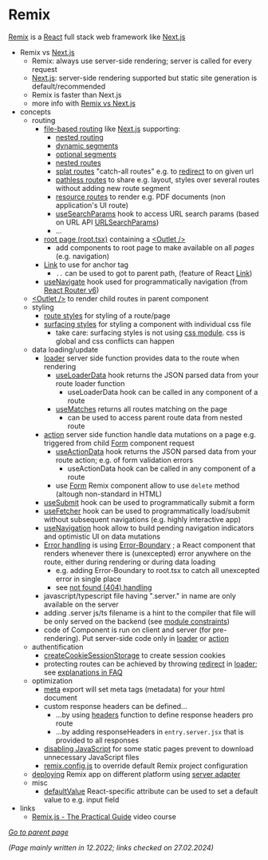 # Remix

[Remix](https://remix.run/) is a [React](ReactJS.md) full stack web framework like [Next.js](NextJS.md)

* Remix vs [Next.js](NextJS.md)
  * Remix: always use server-side rendering; server is called for every request
  * [Next.js](NextJS.md): server-side rendering supported but static site generation is default/recommended
  * Remix is faster than Next.js 
  * more info with [Remix vs Next.js](https://remix.run/blog/remix-vs-next)
* concepts
  * routing 
    * [file-based routing](https://remix.run/docs/en/main/file-conventions/routes) like [Next.js](NextJS.md)
      supporting:
      * [nested routing](https://remix.run/docs/en/main/file-conventions/routes#nested-routes)
      * [dynamic segments](https://remix.run/docs/en/main/file-conventions/routes#dynamic-segments) 
      * [optional segments](https://remix.run/docs/en/main/file-conventions/routes#optional-segments)
      * [nested routes](https://remix.run/docs/en/main/file-conventions/routes#nested-routes)
      * [splat routes](https://remix.run/docs/en/main/file-conventions/routes#splat-routes) 
        "catch-all routes" e.g. to [redirect](https://remix.run/docs/en/main/utils/redirect) to on given url 
      * [pathless routes](https://remix.run/docs/en/main/file-conventions/routes#nested-layouts-without-nested-urls)
        to share e.g. layout, styles over several routes without adding new route segment 
      * [resource routes](https://remix.run/docs/en/main/guides/api-routes#resource-routes)
        to render e.g. PDF documents (non application's UI route)
      * [useSearchParams](https://remix.run/docs/en/main/guides/data-loading#search-params-in-components) 
        hook to access URL search params 
        (based on URL API [URLSearchParams](https://developer.mozilla.org/en-US/docs/Web/API/URLSearchParams))
      * ...
    * [root page (root.tsx)](https://remix.run/docs/en/main/file-conventions/root)
      containing a [&lt;Outlet /&gt;](https://remix.run/docs/en/main/components/outlet) 
      * add components to root page to make available on all *pages* (e.g. navigation)
    * [Link](https://remix.run/docs/en/main/components/link) to use for anchor tag
      * `..` can be used to got to parent path, (feature of React [Link](https://reactrouter.com/en/main/components/link))
    * [useNavigate](https://remix.run/docs/en/main/hooks/use-navigate) 
      hook used for programmatically navigation 
      (from [React Router v6](https://remix.run/docs/en/v1/other-api/react-router))
  * [&lt;Outlet /&gt;](https://remix.run/docs/en/main/components/outlet)
    to render child routes in parent component
  * styling
    * [route styles](https://remix.run/docs/en/main/styling/css#route-styles)
      for styling of a route/page
    * [surfacing styles](https://remix.run/docs/en/main/styling/css#surfacing-styles)
      for styling a component with individual css file
      * take care: surfacing styles is not using [css module](https://github.com/css-modules/css-modules). css is global and css conflicts can happen
  * data loading/update 
    * [loader](https://remix.run/docs/en/main/route/loaderr)
      server side function provides data to the route when rendering
      * [useLoaderData](https://remix.run/docs/en/main/hooks/use-loader-data)
        hook returns the JSON parsed data from your route loader function
        * useLoaderData hook can be called in any component of a route
      * [useMatches](https://remix.run/docs/en/main/hooks/use-matches) returns 
        all routes matching on the page
        * can be used to access parent route data from nested route 
    * [action](https://remix.run/docs/en/main/route/action)
      server side function handle data mutations on a page e.g. triggered from 
      child [Form](https://remix.run/docs/en/main/components/form#action) component request
      * [useActionData](https://remix.run/docs/en/main/hooks/use-action-data) 
        hook returns the JSON parsed data from your route action; e.g. of form validation errors
        * useActionData hook can be called in any component of a route
      * use [Form](https://remix.run/docs/en/main/components/form) Remix component allow to use
        `delete` method (altough non-standard in HTML) 
    * [useSubmit](https://remix.run/docs/en/main/hooks/use-submit) 
      hook can be used to programmatically submit a form
    * [useFetcher](https://remix.run/docs/en/main/hooks/use-fetcher) 
      hook can be used to programmatically load/submit without subsequent navigations
      (e.g. highly interactive app)
    * [useNavigation](https://remix.run/docs/en/main/hooks/use-navigation)
      hook allow to build pending navigation indicators and optimistic UI on data mutations
    * [Error handling](https://remix.run/docs/en/main/guides/errors) is using 
      [Error-Boundary](https://remix.run/docs/en/main/route/error-boundary)
      ; a React component that renders whenever there is (unexcepted) error anywhere on the route, 
      either during rendering or during data loading
      * e.g. adding Error-Boundary to root.tsx to catch all unexcepted error in single place
      * see [not found (404) handling](https://remix.run/docs/en/main/guides/not-found)
    * javascript/typescript file having ".server." in name are only available on the server 
    * adding .server js/ts filename is a hint to the compiler that file will be only 
      served on the backend
      (see [module constraints](https://remix.run/docs/en/main/guides/constraints#no-module-side-effects))
    * code of Component is run on client and server (for pre-rendering). 
      Put server-side code only in
      [loader](https://remix.run/docs/en/main/route/loader) or
     [action](https://remix.run/docs/en/main/route/action)
  * authentification
    * [createCookieSessionStorage](https://remix.run/docs/en/main/utils/sessions#createcookiesessionstorage)
      to create session cookies
    * protecting routes can be achieved by throwing [redirect](https://remix.run/docs/en/main/utils/redirect) 
      in [loader](https://remix.run/docs/en/main/route/loader);
      see [explanations in FAQ](https://remix.run/docs/en/main/guides/faq#how-can-i-have-a-parent-route-loader-validate-the-user-and-protect-all-child-routes)
  * optimization
    * [meta](https://remix.run/docs/en/main/route/meta)
      export will set meta tags (metadata) for your html document
    * custom response headers can be defined...
      * ...by using [headers](https://remix.run/docs/en/main/route/headers) 
        function to define response headers pro route
      * ...by adding responseHeaders in `entry.server.jsx` that is provided to all responses
    * [disabling JavaScript](https://remix.run/docs/en/main/guides/disabling-javascript) 
      for some static pages prevent to download unnecessary JavaScript files
    * [remix.config.js](https://remix.run/docs/en/main/file-conventions/remix-config)
      to override default Remix project configuration
  * [deploying](https://remix.run/docs/en/main/guides/deployment) 
      Remix app on different platform using 
      [server adapter](https://remix.run/docs/en/main/other-api/adapter)
  * misc
    * [defaultValue](https://reactjs.org/docs/uncontrolled-components.html#default-values) 
      React-specific attribute can be used to set a default value to e.g. input field
* links
  * [Remix.js - The Practical Guide](https://www.udemy.com/course/remix-course/) video course

[*Go to parent page*](README.md)

*(Page mainly written in 12.2022; links checked on 27.02.2024)*
